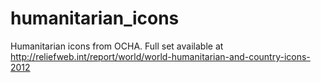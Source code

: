 # humanitarian_icons
Humanitarian icons from OCHA. Full set available at http://reliefweb.int/report/world/world-humanitarian-and-country-icons-2012
